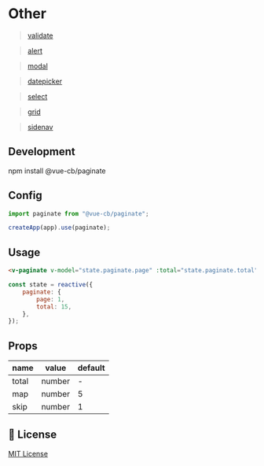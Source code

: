 # Other

> <a href="https://github.com/CB279/vue-3-cb-validate">validate</a>

> <a href="https://github.com/CB279/vue-3-cb-alert">alert</a>

> <a href="https://github.com/CB279/vue-3-cb-modal">modal</a>

> <a href="https://github.com/CB279/vue-3-cb-datepicker">datepicker</a>

> <a href="https://github.com/CB279/vue-3-cb-select">select</a>

> <a href="https://github.com/CB279/vue-3-cb-grid">grid</a>

> <a href="https://github.com/CB279/vue-3-cb-sidenav">sidenav</a>

## Development

npm install @vue-cb/paginate

## Config

```js
import paginate from "@vue-cb/paginate";

createApp(app).use(paginate);
```

## Usage

```html
<v-paginate v-model="state.paginate.page" :total="state.paginate.total" />
```

```js
const state = reactive({
    paginate: {
        page: 1,
        total: 15,
    },
});
```

## Props

| name  | value  | default |
| ----- | ------ | ------- |
| total | number | -       |
| map   | number | 5       |
| skip  | number | 1       |

## 📑 License

[MIT License](./LICENSE)
